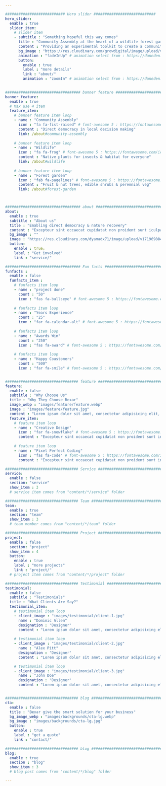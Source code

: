 ```yaml
---

########################### Hero slider ############################
hero_slider:
  enable : true
  slider_item:
    # slider item
    - subtitle : "Something hopeful this way comes"
      title : "Community Assembly at the heart of a wildlife forest garden"
      content : "Providing an experimental toolkit to create a community meeting space surrounded by a thriving, productive wildlife garden. Prototype located in north Pembrokeshire, West Wales, UK."
      bg_image : "https://res.cloudinary.com/growdigital/image/upload/v1719695332/elephant-garlic-flower-168.jpg"
      animation : "fadeInUp" # animation select from : https://daneden.github.io/animate.css/
      button:
        enable : true
        label : "more details"
        link : "about/"
        animation : "zoomIn" # animation select from : https://daneden.github.io/animate.css/
        

################################## banner feature ############################
banner_feature:
  enable : true
  # Max use 4 item
  feature_item:
    # banner feature item loop
    - name : "Community Assembly"
      icon : "fa fa-fist-raised" # font-awesome 5 : https://fontawesome.com/icons/
      content : "Direct democracy in local decision making"
      link: /about#community-assembly
      
    # banner feature item loop
    - name : "Wildlife"
      icon : "fa fa-frog" # font-awesome 5 : https://fontawesome.com/icons/
      content : "Native plants for insects & habitat for everyone"
      link: /about#wildlife
      
    # banner feature item loop
    - name : "Forest garden"
      icon : "fab fa-pagelines" # font-awesome 5 : https://fontawesome.com/icons/
      content : "Fruit & nut trees, edible shrubs & perennial veg"
      link: /about#forest-garden



################################## about ####################################
about:
  enable : true
  subtitle : "About us"
  title : "Enabling direct democracy & nature recovery"
  content : "Excepteur sint occaecat cupidatat non proident sunt iculpa qui officia deserunt mollit anim est. laborum sed perspiciatis unde omnis natus error sit voluptatem accusantium."
  bg_image : ""
  image : "https://res.cloudinary.com/dyamadx71/image/upload/v1719698841/231012-red-apple_lmimid.jpg"
  button:
    enable : true;
    label : "Get involved"
    link : "service/"

################################## Fun facts ###############################
funfacts :
  enable : false
  funfacts_item :
    # fanfacts item loop
    - name : "project done"
      count : "50"
      icon : "fas fa-bullseye" # font-awesome 5 : https://fontawesome.com/icons/
      
    # fanfacts item loop
    - name : "Years Experience"
      count : "25"
      icon : "far fa-calendar-alt" # font-awesome 5 : https://fontawesome.com/icons/
      
    # fanfacts item loop
    - name : "Awards Win"
      count : "250"
      icon : "fas fa-award" # font-awesome 5 : https://fontawesome.com/icons/
      
    # fanfacts item loop
    - name : "Happy Coustomers"
      count : "500"
      icon : "far fa-smile" # font-awesome 5 : https://fontawesome.com/icons/


################################# feature ############################################
feature:
  enable : false
  subtitle : "Why Choose Us"
  title : "Why They Choose Bexar"
  image_webp : "images/feature/feature.webp"
  image : "images/feature/feature.jpg"
  content : "Lorem ipsum dolor sit amet, consectetur adipisicing elit, sed do eius tempor incididunt ut labore."
  feature_item:
    # feature item loop
    - name : "Creative Design"
      icon : "far fa-snowflake" # font-awesome 5 : https://fontawesome.com/icons/
      content : "Excepteur sint occaecat cupidatat non proident sunt in culpa qui officia."
      
    # feature item loop
    - name : "Pixel Perfect Coding"
      icon : "fas fa-code" # font-awesome 5 : https://fontawesome.com/icons/
      content : "Excepteur sint occaecat cupidatat non proident sunt in culpa qui officia."

################################# Service ############################################
service:
  enable : false
  section: "service"
  show_item : 3
  # service item comes from "content/*/service" folder

################################# Team ##############################################
team:
  enable : true
  section: "team"
  show_item : 3
  # team member comes from "content/*/team" folder

################################# Project ############################################
project:
  enable : false
  section: "project"
  show_item : 4
  button:
    enable : true
    label : "more projects"
    link : "project/"
  # project item comes from "content/*/project" folder

################################# Testimonial #########################################
testimonial:
  enable : false
  subtitle : "Testimonials"
  title : "What Clients Are Say?"
  testimonial_item:
    # testimonial item loop
    - client_image : "images/testimonial/client-1.jpg"
      name : "Dominic Allen"
      designation : "Designer"
      content : "Lorem ipsum dolor sit amet, consectetur adipisicing elit sed eiusmod tempor incididunt ut labore dolore magna aliqua.enim ad minim veniam.quis nostrud exercitation ullamco laboris nis aliquip ex ea commodo consequat. duis aute irure dolor in reprehen."
      
    # testimonial item loop
    - client_image : "images/testimonial/client-2.jpg"
      name : "Alex Pitt"
      designation : "Designer"
      content : "Lorem ipsum dolor sit amet, consectetur adipisicing elit sed eiusmod tempor incididunt ut labore dolore magna aliqua.enim ad minim veniam.quis nostrud exercitation ullamco laboris nis aliquip ex ea commodo consequat. duis aute irure dolor in reprehen."

    # testimonial item loop
    - client_image : "images/testimonial/client-3.jpg"
      name : "John Doe"
      designation : "Designer"
      content : "Lorem ipsum dolor sit amet, consectetur adipisicing elit sed eiusmod tempor incididunt ut labore dolore magna aliqua.enim ad minim veniam.quis nostrud exercitation ullamco laboris nis aliquip ex ea commodo consequat. duis aute irure dolor in reprehen."


################################# blog ################################################
cta:
  enable : false
  title : "Bexar give the smart solution for your business"
  bg_image_webp : "images/backgrounds/cta-lg.webp"
  bg_image : "images/backgrounds/cta-lg.jpg"
  button:
    enable : true
    label : "get a quote"
    link : "contact/"

################################# blog ################################################
blog:
  enable : true
  section : "blog"
  show_item : 3
  # blog post comes from "content/*/blog" folder

---
```

